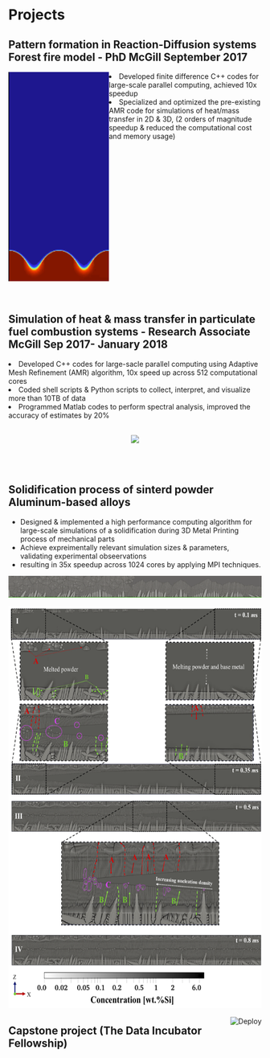 <h1>Projects</h1>

<h2>Pattern formation in Reaction-Diffusion systems Forest fire model - PhD McGill September 2017</h2>

<img src="./comb_seaweeds.gif" align="left" width="200px"/>

<li>Developed finite difference C++ codes for large-scale parallel computing, achieved 10x speedup</li>
<li>Specialized and optimized the pre-existing AMR code for simulations of heat/mass transfer in 2D &
     3D, (2 orders of magnitude speedup & reduced the computational cost and memory usage)
</li>


<br clear="left"/>
<br><br>


<h2>Simulation of heat & mass transfer in particulate fuel combustion systems - Research Associate McGill Sep 2017- January 2018</h2>

 <li>Developed C++ codes for large-sacle parallel computing using Adaptive Mesh Refinement (AMR) algorithm, 10x speed up    
      across 512 computational cores</li>
<li>Coded shell scripts & Python scripts to collect, interpret, and visualize more than 10TB of data</li>
<li>Programmed Matlab codes to perform spectral analysis, improved the accuracy of estimates by 20%</li>

<!--![ Alt text](stock_combust_anim.gif) [](stock_combust_anim.gif)-->
<br clear="down"/>
<p align="center">
<img src="stock_combust_anim.gif">
</p>

<br><br>

<h2>Solidification process of sinterd powder Aluminum-based alloys</h2>
<ul>
   <li>Designed & implemented a high performance computing algorithm for large-scale simulations of a solidification during 3D Metal Printing process of mechanical parts</li>
 <li>Achieve expreimentally relevant simulation sizes & parameters, validating experimental obseervations </li>
   <li>resulting in 35x speedup across 1024 cores by applying MPI techniques.</li>
</ul>

<!--![ Alt text](Solidifcation.gif) [](Solidifcation.gif)-->

<p align="center">
<img src="Solidifcation.gif">
</p>

<p align="center">
  <img src="./cover_photo.png" width="600" height="800"/>
  <!--<img src="./cover_photo.png"/>-->
</p>

<a href="https://heroku.com/deploy">
  <img  align="right"  src="https://www.herokucdn.com/deploy/button.svg" alt="Deploy">
</a>


<h2>Capstone project (The Data Incubator Fellowship)</h2>
